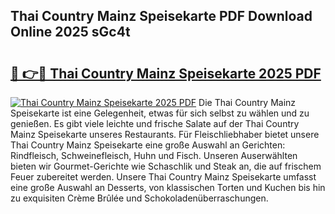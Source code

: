 ## Thai Country Mainz Speisekarte PDF Download Online 2025 sGc4t

# <h2><a href="http://gc7yg6.nevu.top/?p=Thai+Country+Mainz+Speisekarte">🔗 👉🔴 Thai Country Mainz Speisekarte 2025 PDF</a></h2>

[![Thai Country Mainz Speisekarte 2025 PDF](https://i.imgur.com/dBaPXMq.png)](http://gc7yg6.nevu.top/?p=Thai+Country+Mainz+Speisekarte)
Die Thai Country Mainz Speisekarte ist eine Gelegenheit, etwas für sich selbst zu wählen und zu genießen. Es gibt viele leichte und frische Salate auf der Thai Country Mainz Speisekarte unseres Restaurants. Für Fleischliebhaber bietet unsere Thai Country Mainz Speisekarte eine große Auswahl an Gerichten: Rindfleisch, Schweinefleisch, Huhn und Fisch. Unseren Auserwählten bieten wir Gourmet-Gerichte wie Schaschlik und Steak an, die auf frischem Feuer zubereitet werden. Unsere Thai Country Mainz Speisekarte umfasst eine große Auswahl an Desserts, von klassischen Torten und Kuchen bis hin zu exquisiten Crème Brûlée und Schokoladenüberraschungen.
